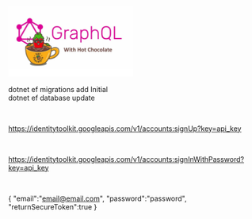<br/>
 <img src="./HotChocolate.jpg" alt="HotChocolate" width="50%" height="50%">
<br/>

dotnet ef migrations add Initial
<br/>
dotnet ef database update

<br/>

https://identitytoolkit.googleapis.com/v1/accounts:signUp?key=api_key

<br/>

https://identitytoolkit.googleapis.com/v1/accounts:signInWithPassword?key=api_key

<br/>

{
    "email":"email@email.com",
    "password":"password",
    "returnSecureToken":true
}
